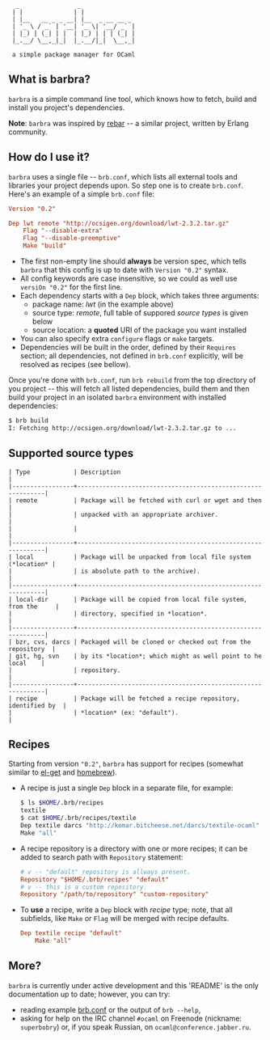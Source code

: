 ```
  _                _
 | |              | |
 | |__   __ _ _ __| |__  _ __ __ _
 | '_ \ / _` | '__| '_ \| '__/ _` |
 | |_) | (_| | |  | |_) | | | (_| |
 |_.__/ \__,_|_|  |_.__/|_|  \__,_|

 a simple package manager for OCaml
```

## What is barbra?

`barbra` is a simple command line tool, which knows how to fetch, build
and install you project's dependencies.

**Note**: `barbra` was inspired by [rebar](https://github.com/basho/rebar)
-- a similar project, written by Erlang community.


## How do I use it?

`barbra` uses a single file -- `brb.conf`, which lists all external
tools and libraries your project depends upon. So step one is
to create `brb.conf`. Here's an example of a simple `brb.conf`
file:

```conf
Version "0.2"

Dep lwt remote "http://ocsigen.org/download/lwt-2.3.2.tar.gz"
    Flag "--disable-extra"
    Flag "--disable-preemptive"
    Make "build"
```

* The first non-empty line should **always** be version spec, which
  tells `barbra` that this config is up to date with `Version "0.2"`
  syntax.
* All config keywords are case insensitive, so we could as well use
  `versiOn "0.2"` for the first line.
* Each dependency starts with a `Dep` block, which takes three
  arguments:
  * package name: *lwt* (in the example above)
  * source type: *remote*, full table of suppored *source types*
    is given below
  * source location: a **quoted** URI of the package you want
    installed
* You can also specify extra `configure` flags or `make` targets.
* Dependencies will be built in the order, defined by their `Requires`
  section; all dependencies, not defined in `brb.conf` explicitly,
  will be resolved as recipes (see bellow).

Once you're done with `brb.conf`, run `brb rebuild` from the top
directory of you project -- this will fetch all listed dependencies,
build them and then build your project in an isolated `barbra`
environment with installed dependencies:

```bash
$ brb build
I: Fetching http://ocsigen.org/download/lwt-2.3.2.tar.gz to ...
```

## Supported source types

    | Type            | Description                                                 |
    |-----------------+-------------------------------------------------------------|
    | remote          | Package will be fetched with curl or wget and then          |
    |                 | unpacked with an appropriate archiver.                      |
    |                 |                                                             |
    |-----------------+-------------------------------------------------------------|
    | local           | Package will be unpacked from local file system (*location* |
    |                 | is absolute path to the archive).                           |
    |-----------------+-------------------------------------------------------------|
    | local-dir       | Package will be copied from local file system, from the     |
    |                 | directory, specified in *location*.                         |
    |-----------------+-------------------------------------------------------------|
    | bzr, cvs, darcs | Packaged will be cloned or checked out from the repository  |
    | git, hg, svn    | by its *location*; which might as well point to he local    |
    |                 | repository.                                                 |
    |-----------------+-------------------------------------------------------------|
    | recipe          | Package will be fetched a recipe repository, identified by  |
    |                 | *location* (ex: "default").                                 |

## Recipes

Starting from version `"0.2"`, `barbra` has support for recipes
(somewhat similar to [el-get](https://github.com/dimitri/el-get)
and [homebrew](http://mxcl.github.com/homebrew/)).

* A recipe is just a single `Dep` block in a separate file, for example:

  ```bash
  $ ls $HOME/.brb/recipes
  textile
  $ cat $HOME/.brb/recipes/textile
  Dep textile darcs "http://komar.bitcheese.net/darcs/textile-ocaml"
  Make "all"
  ```
* A recipe repository is a directory with one or more recipes; it can be
  added to search path with `Repository` statement:

  ```conf
  # v -- "default" repository is allways present.
  Repository "$HOME/.brb/recipes" "default"
  # v -- this is a custom repository.
  Repository "/path/to/repository" "custom-repository"
  ```
* To **use** a recipe, write a `Dep` block with *recipe* type; note, that
  all subfields, like `Make` or `Flag` will be merged with recipe defaults.

  ```conf
  Dep textile recipe "default"
      Make "all"
  ```

## More?

`barbra` is currently under active development and this 'README' is
the only documentation up to date; however, you can try:

* reading example
  [brb.conf](https://github.com/camlunity/barbra/blob/master/brb.conf)
  or the output of `brb --help`,
* asking for help on the IRC channel `#ocaml` on Freenode (nickname:
  `superbobry`) or, if you speak Russian, on `ocaml@conference.jabber.ru`.
